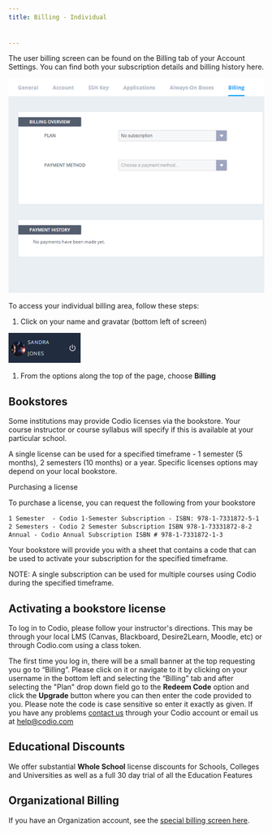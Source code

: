 ```yaml
---
title: Billing - Individual


---
```


The user billing screen can be found on the Billing tab of your Account Settings. You can find both your subscription details and billing history here.

<img alt="Account Billing" src="/img/account_billing.png" class="simple"/>

To access your individual billing area, follow these steps:

1. Click on your name and gravatar (bottom left of screen)
<img alt="authtoken" src="/img/what_students_do/forgotpassword/profilepic.png" class="simple"/>

1. From the options along the top of the page, choose **Billing**

<a name="bookstore"></a>
## Bookstores
Some institutions may provide Codio licenses via the bookstore. Your course instructor or course syllabus will specify if this is available at your particular school.

A single license can be used for a specified timeframe - 1 semester (5 months), 2 semesters (10 months) or a year. Specific licenses options may depend on your local bookstore.


Purchasing a license

To purchase a license, you can request the following from your bookstore

	1 Semester  - Codio 1-Semester Subscription - ISBN: 978-1-7331872-5-1
	2 Semesters - Codio 2 Semester Subscription ISBN 978-1-73331872-8-2
	Annual - Codio Annual Subscription ISBN # 978-1-7331872-1-3


Your bookstore will provide you with a sheet that contains a code that can be used to activate your subscription for the specified timeframe.

NOTE: A single subscription can be used for multiple courses using Codio during the specified timeframe.


## Activating a bookstore license

To log in to Codio, please follow your instructor's directions. This may be through your local LMS (Canvas, Blackboard, Desire2Learn, Moodle, etc) or through Codio.com using a class token.

The first time you log in, there will be a small banner at the top requesting you go to “Billing”. Please click on it or navigate to it by clicking on your username in the bottom left and selecting the “Billing” tab and after selecting the "Plan" drop down field go to the **Redeem Code** option and click the **Upgrade** button where you can then enter the code provided to you. Please note the code is case sensitive so enter it exactly as given.
If you have any problems [contact us](/dashboard/support/) through your Codio account or email us at [help@codio.com](mailto:help@codio.com)

## Educational Discounts
We offer substantial **Whole School** license discounts for Schools, Colleges and Universities as well as a full 30 day trial of all the Education Features

## Organizational Billing
If you have an Organization account, see the [special billing screen here](/dashboard/account/billing/).